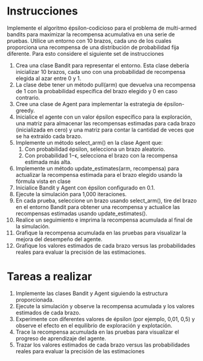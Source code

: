 # Instrucciones
Implemente el algoritmo épsilon-codicioso para el problema de multi-armed bandits para maximizar la recompensa acumulativa en una serie de pruebas. Utilice un entorno con 10 brazos, cada uno de los cuales proporciona una recompensa de una distribución de probabilidad fija diferente. Para esto considere el siguiente set de instrucciones 
1. Crea una clase Bandit para representar el entorno. Esta clase debería inicializar 10 brazos, cada uno con una probabilidad de recompensa elegida al azar entre 0 y 1. 
2. La clase debe tener un método pull(arm) que devuelva una recompensa de 1 con la probabilidad específica del brazo elegido y 0 en caso contrario. 
3. Cree una clase de Agent para implementar la estrategia de épsilon-greedy. 
4. Inicialice el agente con un valor épsilon específico para la exploración, una matriz para almacenar las recompensas estimadas para cada brazo (inicializada en cero) y una matriz para contar la cantidad de veces que se ha extraído cada brazo. 
5. Implemente un método select_arm() en la clase Agent que: 
	1. Con probabilidad épsilon, selecciona un brazo aleatorio.
	2. Con probabilidad 1−ϵ, selecciona el brazo con la recompensa estimada más alta. 
6. Implemente un método update_estimates(arm, recompensa) para actualizar la recompensa estimada para el brazo elegido usando la fórmula vista en clase 
7. Inicialice Bandit y Agent con épsilon configurado en 0.1. 
8. Ejecute la simulación para 1,000 iteraciones. 
9. En cada prueba, seleccione un brazo usando select_arm(), tire del brazo en el entorno Bandit para obtener una recompensa y actualice las recompensas estimadas usando update_estimates(). 
10. Realice un seguimiento e imprima la recompensa acumulada al final de la simulación. 
11. Grafique la recompensa acumulada en las pruebas para visualizar la mejora del desempeño del agente. 
12. Grafique los valores estimados de cada brazo versus las probabilidades reales para evaluar la precisión de las estimaciones.


# Tareas a realizar
1. Implemente las clases Bandit y Agent siguiendo la estructura proporcionada. 
2. Ejecute la simulación y observe la recompensa acumulada y los valores estimados de cada brazo. 
3. Experimente con diferentes valores de épsilon (por ejemplo, 0,01, 0,5) y observe el efecto en el equilibrio de exploración y explotación. 
4. Trace la recompensa acumulada en las pruebas para visualizar el progreso de aprendizaje del agente. 
5. Trazar los valores estimados de cada brazo versus las probabilidades reales para evaluar la precisión de las estimaciones
